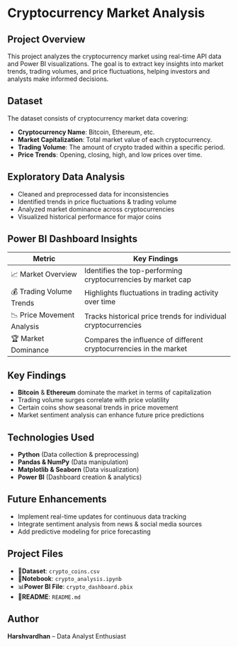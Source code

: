 # Cryptocurrency Market Analysis

## Project Overview
This project analyzes the cryptocurrency market using real-time API data and Power BI visualizations. The goal is to extract key insights into market trends, trading volumes, and price fluctuations, helping investors and analysts make informed decisions.

## Dataset 
The dataset consists of cryptocurrency market data covering:
- **Cryptocurrency Name**: Bitcoin, Ethereum, etc.
- **Market Capitalization**: Total market value of each cryptocurrency.
- **Trading Volume**: The amount of crypto traded within a specific period.
- **Price Trends**: Opening, closing, high, and low prices over time.

## Exploratory Data Analysis 
- Cleaned and preprocessed data for inconsistencies
- Identified trends in price fluctuations & trading volume
- Analyzed market dominance across cryptocurrencies
- Visualized historical performance for major coins

## Power BI Dashboard Insights  
| Metric                 | Key Findings  |
|------------------------|--------------|
| 📈 Market Overview      | Identifies the top-performing cryptocurrencies by market cap        |
| 💰 Trading Volume Trends  | Highlights fluctuations in trading activity over time        |
| 📉 Price Movement Analysis | Tracks historical price trends for individual cryptocurrencies        |
| 🏆 Market Dominance        | Compares the influence of different cryptocurrencies in the market        |


## Key Findings  
- **Bitcoin** & **Ethereum** dominate the market in terms of capitalization  
- Trading volume surges correlate with price volatility  
- Certain coins show seasonal trends in price movement  
- Market sentiment analysis can enhance future price predictions

## Technologies Used
- **Python** (Data collection & preprocessing)
- **Pandas & NumPy** (Data manipulation)  
- **Matplotlib & Seaborn** (Data visualization)  
- **Power BI** (Dashboard creation & analytics)

## Future Enhancements 
- Implement real-time updates for continuous data tracking
- Integrate sentiment analysis from news & social media sources
- Add predictive modeling for price forecasting

## Project Files
- 📂**Dataset**: `crypto_coins.csv`  
- 📖**Notebook**: `crypto_analysis.ipynb`  
- 📊**Power BI File**: `crypto_dashboard.pbix`
- 📖**README**: `README.md`

## Author
**Harshvardhan** – Data Analyst Enthusiast